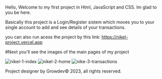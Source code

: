 Hello, Welcome to my first project in Html, JavaScript and CSS. Im glad to you be here.

Basically this project is a Login/Register sistem which moves you to your single account to add and see details of your transactions.

you can also run acess the project by this link: https://nikel-project.vercel.app

#Next you'll see the images of the main pages of my project

![nikel-1-index](https://github.com/Marccelo125/Nikel/assets/127633664/39d687b0-e07f-46d9-ad33-21e5c6b141cc)
![nikel-2-home](https://github.com/Marccelo125/Nikel/assets/127633664/5bdf3bde-8c4d-4aa7-b113-e5964dd1097f)
![nike-3-transactions](https://github.com/Marccelo125/Nikel/assets/127633664/ce7c607e-7ef0-4abd-be8b-cb5d84c6b80e)

Project designer by Growdev© 2023, all rights reserved.
